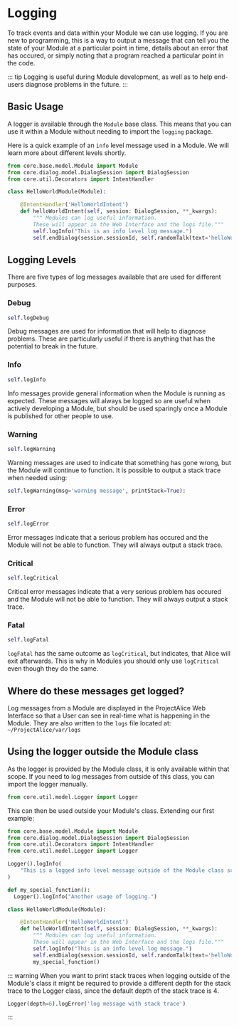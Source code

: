 # Logging


To track events and data within your Module we can use logging. If you are new to programming, this is a way to output a message that can tell you the state of your Module at a particular point in time, details about an error that has occured, or simply noting that a program reached a particular point in the code.

::: tip
  Logging is useful during Module development, as well as to help end-users
  diagnose problems in the future.
:::

## Basic Usage

A logger is available through the `Module` base class. This means that you can use it within a Module without needing to import the `logging` package.

Here is a quick example of an `info` level message used in a Module. We will learn more about different levels shortly.

```python
from core.base.model.Module import Module
from core.dialog.model.DialogSession import DialogSession
from core.util.Decorators import IntentHandler

class HelloWorldModule(Module):

	@IntentHandler('HelloWorldIntent')
	def helloWorldIntent(self, session: DialogSession, **_kwargs):
		""" Modules can log useful information.
		These will appear in the Web Interface and the logs file."""
		self.logInfo("This is an info level log message.")
		self.endDialog(session.sessionId, self.randomTalk(text='helloWorld'))
```

## Logging Levels

There are five types of log messages available that are used for different purposes.

### Debug

```python
self.logDebug
```

Debug messages are used for information that will help to diagnose problems. These are particularly useful if there is anything that has the potential to break in the future.


### Info

```python
self.logInfo
```

Info messages provide general information when the Module is running as expected. These messages will always be logged so are useful when actively developing a Module, but should be used sparingly once a Module is published for other people to use.

### Warning

```python
self.logWarning
```

Warning messages are used to indicate that something has gone wrong, but the Module will continue to function.
It is possible to output a stack trace when needed using:

```python
self.logWarning(msg='warning message', printStack=True):
```


### Error

```python
self.logError
```

Error messages indicate that a serious problem has occured and the Module will not be able to function.
They will always output a stack trace.


### Critical

```python
self.logCritical
```

Critical error messages indicate that a very serious problem has occured and the Module will not be able to function.
They will always output a stack trace.

### Fatal

```python
self.logFatal
```

`logFatal` has the same outcome as `logCritical`, but indicates, that Alice will exit afterwards. This is why in Modules you
should only use `logCritical` even though they do the same.



## Where do these messages get logged?

Log messages from a Module are displayed in the ProjectAlice Web Interface so that a User can see in real-time what is happening in the Module. They are also written to the `logs` file located at: `~/ProjectAlice/var/logs`


## Using the logger outside the Module class

As the logger is provided by the Module class, it is only available within that scope. If you need to log messages from outside of this class, you can import the logger manually.

```python
from core.util.model.Logger import Logger
```

This can then be used outside your Module's class. Extending our first example:

```python
from core.base.model.Module import Module
from core.dialog.model.DialogSession import DialogSession
from core.util.Decorators import IntentHandler
from core.util.model.Logger import Logger

Logger().logInfo(
	"This is a logged info level message outside of the Module class scope"
)

def my_special_function():
  Logger().logInfo("Another usage of logging.")

class HelloWorldModule(Module):

	@IntentHandler('HelloWorldIntent')
	def helloWorldIntent(self, session: DialogSession, **_kwargs):
		""" Modules can log useful information.
		These will appear in the Web Interface and the logs file."""
		self.logInfo("This is an info level log message.")
		self.endDialog(session.sessionId, self.randomTalk(text='helloWorld'))
		my_special_function()
```

::: warning
When you want to print stack traces when logging outside of the Module's class it might be required to provide
a different depth for the stack trace to the Logger class, since the default depth of the stack trace is 4.
```python
Logger(depth=6).logError('log message with stack trace')
```
:::
